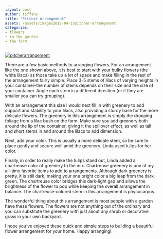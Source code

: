 ```yaml
---
layout: post
author: tiffany
title: "Pitcher Arrangement"
assets: /assets/images2012-04-18pitcher-arrangement
categories: 
- flowers
- in the garden
- the farm
---
```


[![](jekyll_uploads/2012/04/pitcherarrangement.jpg "pitcherarrangement")](http://www.sweetpeonies.com/2012/04/pitcher-arrangement/pitcherarrangement/)

There are a few basic methods to arranging flowers. For an arrangement like the one shown above, it is best to start with your bulky flowers (the white lilacs) as those take up a lot of space and make filling in the rest of the arrangement fairly simple. Place 3-5 stems of lilacs of varying heights in your container–the number of stems depends on their size and the size of your container. Angle each stem in a different direction (or if they are smaller you can try grouping).

With an arrangement this size I would next fill in with greenery to add support and stability to your lilacs, also providing a sturdy base for the more delicate flowers. The greenery in this arrangement is simply the drooping foliage from a lilac bush on the farm. Make sure you add greenery both around the lip of the container, giving it the spillover effect, as well as tall and short stems in and around the lilacs to add dimension.

Next, add your color. This is usually a more delicate stem, so be sure to place gently and secure well amid the greenery. Linda used tulips for her color.

Finally, in order to really make the tulips stand out, Linda added a chartreuse color of greenery to the mix. Chartreuse greenery is one of my all-time favorite items to add to arrangements. Although dark greenery is pretty, it is still dark, making your one bright color a big leap from the dark green. The chartreuse color bridges this dark-light gap and allows the brightness of the flower to pop while keeping the overall arrangement in balance. The chartreuse-colored stem in this arrangement is physocarpus.

The wonderful thing about this arrangement is most people with a garden have these flowers. The flowers are not anything out of the ordinary and you can substitute the greenery with just about any shrub or decorative grass in your own backyard.

I hope you’ve enjoyed these quick and simple steps to building a beautiful flower arrangement for your home. Happy arranging!